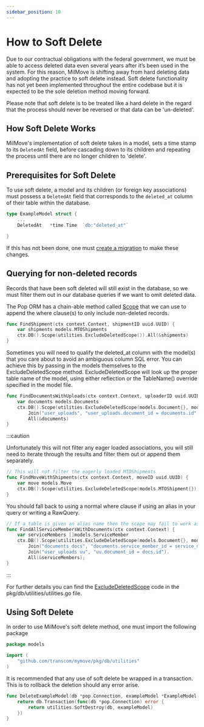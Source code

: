 ```yaml
---
sidebar_position: 10
---
```


# How to Soft Delete

Due to our contractual obligations with the federal government, we must be able to access deleted data even several years after it’s been used in the system. For this reason, MilMove is shifting away from hard deleting data and adopting the practice to soft delete instead. Soft delete functionality has not yet been implemented throughout the entire codebase but it is expected to be the sole deletion method moving forward.

Please note that soft delete is to be treated like a hard delete in the regard that the process should never be reversed or that data can be 'un-deleted'.

## How Soft Delete Works

MilMove's implementation of soft delete takes in a model, sets a time stamp to its `DeletedAt` field, before cascading down to its children and repeating the process until there are no longer children to 'delete'.

## Prerequisites for Soft Delete

To use soft delete, a model and its children (or foreign key associations) must possess a `DeletedAt` field that corresponds to the `deleted_at` column of their table within the database.

```go
type ExampleModel struct {
    ...
    DeletedAt   *time.Time  `db:"deleted_at"`

}
```

If this has not been done, one must [create a migration](../../setup/database-migrations.md) to make these changes.

## Querying for non-deleted records

Records that have been soft deleted will still exist in the database, so we must filter them out in our database queries if we want to omit deleted data.

The Pop ORM has a chain-able method called [Scope](https://gobuffalo.io/documentation/database/scoping/) that we can use to append the where clause(s) to only include non-deleted records.

```go
func FindShipment(ctx context.Context, shipmentID uuid.UUID) {
    var shipments models.MTOShipments
    ctx.DB().Scope(utilities.ExcludeDeletedScope()).All(&shipments)
}
```

Sometimes you will need to qualify the deleted_at column with the model(s) that you care about to avoid an ambiguous column SQL error. You can achieve this by passing in the models themselves to the ExcludeDeletedScope method. ExcludeDeletedScope will look up the proper table name of the model, using either reflection or the TableName() override specified in the model file.

```go
func FindDocumentsWithUploads(ctx context.Context, uploaderID uuid.UUID) {
    var documents models.Documents
    ctx.DB().Scope(utilities.ExcludeDeletedScope(models.Document{}, models.UserUpload{})).
        Join("user_uploads", "user_uploads.document_id = documents.id").
        All(&documents)
}
```

:::caution

Unfortunately this will not filter any eager loaded associations, you will still need to iterate through the results and filter them out or append them separately.

```go
// This will not filter the eagerly loaded MTOShipments
func FindMoveWithShipments(ctx context.Context, moveID uuid.UUID) {
    var move models.Move
    ctx.DB().Scope(utilities.ExcludeDeletedScope(models.MTOShipment{})).Eager(MTOShipments).Find(&move, moveID)
}
```

You should fall back to using a normal where clause if using an alias in your query or writing a RawQuery.

```go
// If a table is given an alias name then the scope may fail to work as intended
func FindAllServiceMembersWithDocuments(ctx context.Context) {
    var serviceMembers []models.ServiceMember
    ctx.DB().Scope(utilities.ExcludeDeletedScope(models.Document{}, models.UserUpload{}).
        Join("documents docs", "documents.service_member_id = service_members.id").
        Join("user_uploads uu", "uu.document_id = docs.id").
        All(&serviceMembers);
}
```

:::

For further details you can find the [ExcludeDeletedScope](https://github.com/transcom/mymove/blob/0002defdbdeebf29c3afdaa1fd939dc457071a3d/pkg/db/utilities/utilities.go#L150) code in the pkg/db/utilities/utilities.go file.

## Using Soft Delete

In order to use MilMove's soft delete method, one must import the following package

```go
package models

import (
    "github.com/transcom/mymove/pkg/db/utilities"
)
```

It is recommended that any use of soft delete be wrapped in a transaction. This is to rollback the deletion should any error arise.

```go
func DeleteExampleModel(db *pop.Connection, exampleModel *ExampleModel) error {
    return db.Transaction(func(db *pop.Connection) error {
        return utilities.SoftDestroy(db, exampleModel)
    })
}
```
